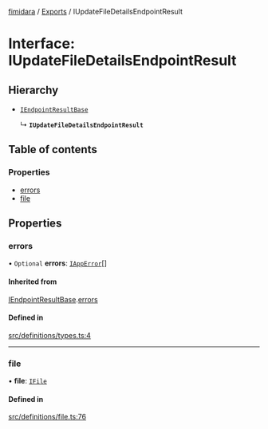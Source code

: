 [fimidara](../README.md) / [Exports](../modules.md) / IUpdateFileDetailsEndpointResult

# Interface: IUpdateFileDetailsEndpointResult

## Hierarchy

- [`IEndpointResultBase`](IEndpointResultBase.md)

  ↳ **`IUpdateFileDetailsEndpointResult`**

## Table of contents

### Properties

- [errors](IUpdateFileDetailsEndpointResult.md#errors)
- [file](IUpdateFileDetailsEndpointResult.md#file)

## Properties

### errors

• `Optional` **errors**: [`IAppError`](IAppError.md)[]

#### Inherited from

[IEndpointResultBase](IEndpointResultBase.md).[errors](IEndpointResultBase.md#errors)

#### Defined in

[src/definitions/types.ts:4](https://github.com/softkave/files-js/blob/353a07f/src/definitions/types.ts#L4)

___

### file

• **file**: [`IFile`](IFile.md)

#### Defined in

[src/definitions/file.ts:76](https://github.com/softkave/files-js/blob/353a07f/src/definitions/file.ts#L76)
